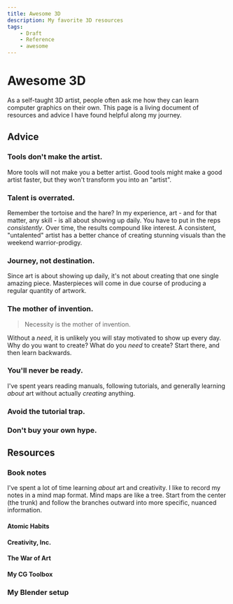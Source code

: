 ```yaml
---
title: Awesome 3D
description: My favorite 3D resources
tags:
    - Draft
    - Reference
    - awesome
---
```


# Awesome 3D

As a self-taught 3D artist, people often ask me how they can learn computer graphics on their own.  This page is a living document of resources and advice I have found helpful along my journey.  


## Advice

### Tools don't make the artist.

More tools will not make you a better artist.  Good tools might make a good artist faster, but they won't transform you into an "artist".  

### Talent is overrated.

Remember the tortoise and the hare?  In my experience, art - and for that matter, any skill - is all about showing up daily.  You have to put in the reps *consistently*.  Over time, the results compound like interest.  A consistent, "untalented" artist has a better chance of creating stunning visuals than the weekend warrior-prodigy.

### Journey, not destination.

Since art is about showing up daily, it's not about creating that one single amazing piece.  Masterpieces will come in due course of producing a regular quantity of artwork.

### The mother of invention.

> Necessity is the mother of invention.

Without a *need*, it is unlikely you will stay motivated to show up every day.  Why do you want to create?  What do you *need* to create?  Start there, and then learn backwards.  

### You'll never be ready.

I've spent years reading manuals, following tutorials, and generally learning *about* art without actually *creating* anything.  

### Avoid the tutorial trap.

### Don't buy your own hype.

## Resources

### Book notes

I've spent a lot of time learning *about* art and creativity.  I like to record my notes in a mind map format.  Mind maps are like a tree.  Start from the center (the trunk) and follow the branches outward into more specific, nuanced information.

#### Atomic Habits

#### Creativity, Inc.

#### The War of Art

#### My CG Toolbox

### My Blender setup